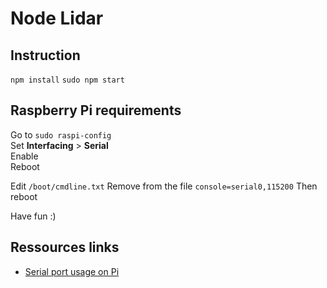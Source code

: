 # Node Lidar

## Instruction
`npm install` 
`sudo npm start`

## Raspberry Pi requirements
Go to `sudo raspi-config`  
Set **Interfacing** > **Serial**  
Enable   
Reboot

Edit `/boot/cmdline.txt`
Remove from the file `console=serial0,115200` 
Then reboot

Have fun :)


## Ressources links 
- [Serial port usage on Pi](https://www.abelectronics.co.uk/kb/article/1035/raspberry-pi-3--4-and-zero-w-serial-port-usage)
